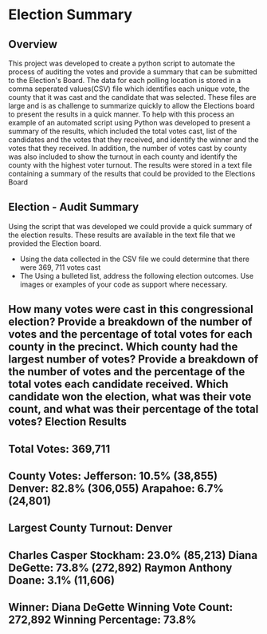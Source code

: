# Election Summary

## Overview
This project was developed to create a python script to automate the process of auditing the votes and provide a summary that can be submitted to the Election's Board.  The data for each polling location is stored in a comma seperated values(CSV) file which identifies each unique vote, the county that it was cast and the candidate that was selected.  These files are large and is as challenge to summarize quickly to allow the Elections board to present the results in a quick manner. To help with this process an example of an automated script using Python was developed to present a summary of the results, which included the total votes cast, list of the candidates and the votes that they received, and identify the winner and the votes that they received.  In addition, the number of votes cast by county was also included to show the turnout in each county and identify the county with the highest voter turnout.  The results were stored in a text file containing a summary of the results that could be provided to the Elections Board

## Election - Audit Summary

Using the script that was developed we could provide a quick summary of the election results.  These results are available in the text file that we provided the Election board.

* Using the data collected in the CSV file we could determine that there were 369, 711 votes cast
* The 
Using a bulleted list, address the following election outcomes. Use images or examples of your code as support where necessary.

How many votes were cast in this congressional election?
Provide a breakdown of the number of votes and the percentage of total votes for each county in the precinct.
Which county had the largest number of votes?
Provide a breakdown of the number of votes and the percentage of the total votes each candidate received.
Which candidate won the election, what was their vote count, and what was their percentage of the total votes?
Election Results
-------------------------
Total Votes: 369,711
-------------------------

County Votes:
Jefferson: 10.5% (38,855)
Denver: 82.8% (306,055)
Arapahoe: 6.7% (24,801)
-------------------------
Largest County Turnout: Denver
-------------------------
Charles Casper Stockham: 23.0% (85,213)
Diana DeGette: 73.8% (272,892)
Raymon Anthony Doane: 3.1% (11,606)
-------------------------
Winner: Diana DeGette
Winning Vote Count: 272,892
Winning Percentage: 73.8%
-------------------------

